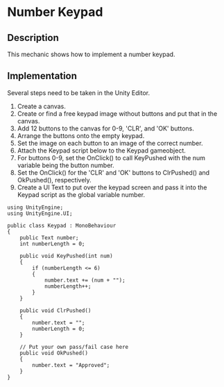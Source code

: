 # Number Keypad

## Description
This mechanic shows how to implement a number keypad.

## Implementation
Several steps need to be taken in the Unity Editor.

   1. Create a canvas.
   2. Create or find a free keypad image without buttons and put that in the canvas.
   3. Add 12 buttons to the canvas for 0-9, 'CLR', and 'OK' buttons.
   4. Arrange the buttons onto the empty keypad.
   5. Set the image on each button to an image of the correct number.
   6. Attach the Keypad script below to the Keypad gameobject.
   7. For buttons 0-9, set the OnClick() to call KeyPushed with the num variable being the button number.
   8. Set the OnClick() for the 'CLR' and 'OK' buttons to ClrPushed() and OkPushed(), respectively.
   9. Create a UI Text to put over the keypad screen and pass it into the Keypad script as the global variable number.
    
    using UnityEngine;
    using UnityEngine.UI;

    public class Keypad : MonoBehaviour
    {
        public Text number;
        int numberLength = 0;
  
        public void KeyPushed(int num)
        {
            if (numberLength <= 6)
            {
                number.text += (num + "");
                numberLength++;
            }
        }

        public void ClrPushed()
        {
            number.text = "";
            numberLength = 0;
        }

        // Put your own pass/fail case here
        public void OkPushed()
        {
            number.text = "Approved";
        }
    }
